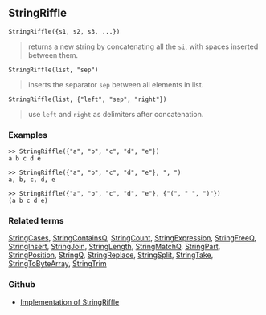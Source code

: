 ## StringRiffle

```
StringRiffle({s1, s2, s3, ...})
```

> returns a new string by concatenating all the `si`, with spaces inserted between them.


```
StringRiffle(list, "sep")
```

> inserts the separator `sep` between all elements in list.

```
StringRiffle(list, {"left", "sep", "right"})
```

> use `left` and `right` as delimiters after concatenation.

### Examples

```
>> StringRiffle({"a", "b", "c", "d", "e"})
a b c d e

>> StringRiffle({"a", "b", "c", "d", "e"}, ", ")
a, b, c, d, e

>> StringRiffle({"a", "b", "c", "d", "e"}, {"(", " ", ")"})
(a b c d e)
```

### Related terms
[StringCases](StringCases.md), [StringContainsQ](StringContainsQ.md), [StringCount](StringCount.md), [StringExpression](StringExpression.md), [StringFreeQ](StringFreeQ.md), [StringInsert](StringInsert.md), [StringJoin](StringJoin.md), [StringLength](StringLength.md), [StringMatchQ](StringMatchQ.md), [StringPart](StringPart.md), [StringPosition](StringPosition.md), [StringQ](StringQ.md), [StringReplace](StringReplace.md), [StringSplit](StringSplit.md), [StringTake](StringTake.md), [StringToByteArray](StringToByteArray.md), [StringTrim](StringTrim.md)

### Github

* [Implementation of StringRiffle](https://github.com/axkr/symja_android_library/blob/master/symja_android_library/matheclipse-core/src/main/java/org/matheclipse/core/builtin/StringFunctions.java#L2289) 
